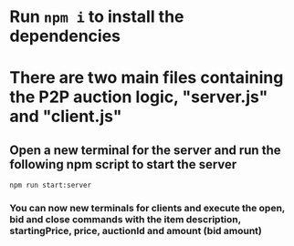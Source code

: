 # Run `npm i` to install the dependencies

# There are two main files containing the P2P auction logic, "server.js" and "client.js"

## Open a new terminal for the server and run the following npm script to start the server

`npm run start:server`

### You can now new terminals for clients and execute the open, bid and close commands with the item description, startingPrice, price, auctionId and amount (bid amount)

